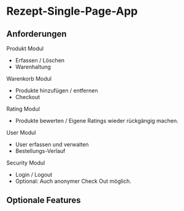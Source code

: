 # Rezept-Single-Page-App

## Anforderungen

Produkt Modul
- Erfassen / Löschen
- Warenhaltung

Warenkorb Modul
- Produkte hinzufügen / entfernen
- Checkout

Rating Modul
- Produkte bewerten / Eigene Ratings wieder rückgängig machen.

User Modul
- User erfassen und verwalten
- Bestellungs-Verlauf

Security Modul
- Login / Logout
- Optional: Auch anonymer Check Out möglich.

## Optionale Features
